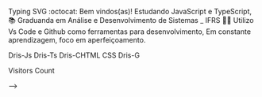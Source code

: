 
Typing SVG
:octocat: Bem vindos(as)!
Estudando JavaScript e TypeScript, 📚
Graduanda em Análise e Desenvolvimento de Sistemas _ IFRS 👩‍🎓
Utilizo Vs Code e Github como ferramentas para desenvolvimento,
Em constante aprendizagem, foco em aperfeiçoamento.
 

Dris-Js Dris-Ts Dris-CHTML CSS Dris-G

Visitors Count





-->

